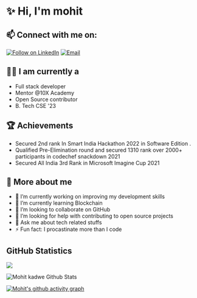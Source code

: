 # ✨ Hi, I'm mohit

## 📫 Connect with me on:

<a href="https://www.linkedin.com/in/mohit-kadwe/"><img title="Follow on LinkedIn" src="https://img.shields.io/badge/LinkedIn-0077B5?style=for-the-badge&logo=linkedin&logoColor=white"/></a> <a href="mailto:mohitpawar530@gmail.com"><img title="Email" src="https://img.shields.io/badge/Gmail-D14836?style=for-the-badge&logo=gmail&logoColor=white"/></a>

## 👩‍💻 I am currently a

- Full stack developer
- Mentor @10X Academy
- Open Source contributor 
- B. Tech CSE '23


## 🏆 Achievements

-  Secured 2nd rank In Smart India Hackathon 2022 in
Software Edition .
- Qualified Pre-Elimination round and secured 1310 rank
over 2000+ participants in codechef snackdown 2021
- Secured All India 3rd Rank in Microsoft Imagine Cup
2021


## 🤩 More about me

- 🔭 I’m currently working on improving my development skills
- 🌱 I’m currently learning Blockchain
- 👯 I’m looking to collaborate on GitHub
- 🤔 I’m looking for help with contributing to open source projects
- 💬 Ask me about tech related stuffs
- ⚡ Fun fact: I procastinate more than I code

## GitHub Statistics

<a href="https://github.com/mohitkadwe19">
  <img align="center" src="https://github-readme-stats.vercel.app/api/top-langs/?username=mohitkadwe19&theme=tokyonight&layout=compact&">
</a>

![Mohit kadwe Github Stats](https://github-readme-stats.anuraghazra1.vercel.app/api?username=mohitkadwe19&show_icons=true&include_all_commits=true&theme=radical)

[![Mohit's github activity graph](https://activity-graph.herokuapp.com/graph?username=mohitkadwe19&theme=github)](https://github.com/ashutosh00710/github-readme-activity-graph)
